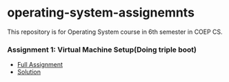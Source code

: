 # operating-system-assignemnts
This repository is for Operating System course in 6th semester in COEP CS.

### Assignment 1: Virtual Machine Setup(Doing triple boot)
- [Full Assignment](https://github.com/codeplusmath/operating-system-assignemnts/blob/main/vbox-assignment.odt) <br/>
- [Solution](https://github.com/codeplusmath/operating-system-assignemnts/tree/main/Assignment%201)
